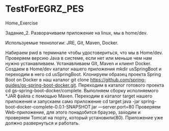 # TestForEGRZ_PES

Home_Exercise

Задание_2. Разворачиваем приложение на linux, мы в home/dev.

Используемые технологии: JRE, Git, Maven, Docker.

Набираем pwd в терминале чтобы удостовериться, что мы в Home/dev.
Проверяем версию Java в системе, если нет или меньше чем нам нужно устанавливаем.
Устанавливаем GIt, Maven и клиент Docker.
Создаем в Home/dev каталог нашего приложения mkdir usSpringBoot и переходим в него cd usSpringBoot.
Клонируем образец проекта Spring Boot on Docker в наш каталог git clone https://github.com/spring-guides/gs-spring-boot-docker.git.
Переходим в каталог готового проекта  cd gs-spring-boot-docker/complete.
Выполняем сборку исполняемого *JAR файла с помощью Maven.
Переходим в каталог target нашего приложения и запускаем само приложение cd target java -jar spring-boot-docker-complete-0.0.1-SNAPSHOT.jar —server.port=80
Проверяем Web-приложение, для этого понадобится браузер, заходим и проверяем Tomcat на порту, который установили(80).
Приложение уже должно развернуться и работать.